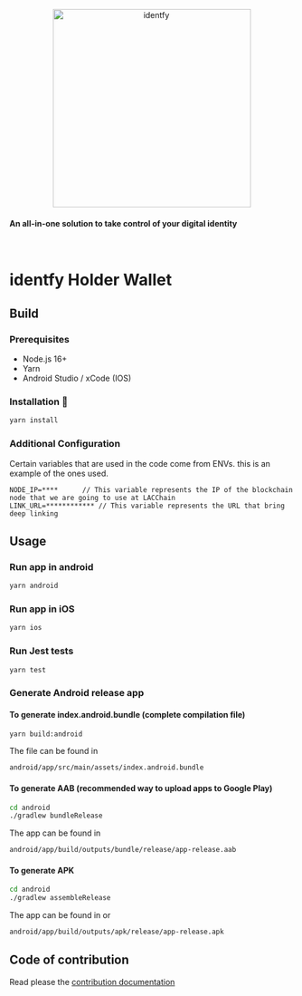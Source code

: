 <p align="center">
    <picture>
      <source media="(prefers-color-scheme: dark)" srcset="./img/identfy-logo-dark.svg">
      <source media="(prefers-color-scheme: light)" srcset="./img/identfy-logo-light.svg">
      <img alt="identfy" src="./img/identfy.png" width="350" style="max-width: 100%;">
    </picture>
</p>

<p align="center">
  <h4>
    An all-in-one solution to take control of your digital identity
  </h4>
</p>

<br/>

#  identfy Holder Wallet

## Build

### Prerequisites

- Node.js 16+
- Yarn
- Android Studio / xCode (IOS)

### Installation 🔧

```bash
yarn install
```

### Additional Configuration

Certain variables that are used in the code come from ENVs. this is an example of the ones used.

```
NODE_IP=****      // This variable represents the IP of the blockchain node that we are going to use at LACChain
LINK_URL=************ // This variable represents the URL that bring deep linking
```

## Usage

### Run app in android

```bash
yarn android
```

### Run app in iOS

```bash
yarn ios
```

### Run Jest tests

```bash
yarn test
```

### Generate Android release app

#### To generate index.android.bundle (complete compilation file)

```bash
yarn build:android
```

The file can be found in

```bash
android/app/src/main/assets/index.android.bundle
```

#### To generate AAB (recommended way to upload apps to Google Play)

```bash
cd android
./gradlew bundleRelease
```

The app can be found in

```bash
android/app/build/outputs/bundle/release/app-release.aab
```

#### To generate APK

```bash
cd android
./gradlew assembleRelease
```

The app can be found in
or

```bash
android/app/build/outputs/apk/release/app-release.apk
```


## Code of contribution

Read please the [contribution documentation](../CONTRIBUTING.md)